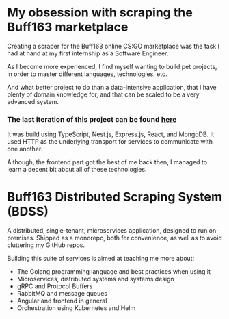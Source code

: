 # My obsession with scraping the Buff163 marketplace

Creating a scraper for the Buff163 online CS:GO marketplace was the task I had at hand at my first internship as a Software Engineer.

As I become more experienced, I find myself wanting to build pet projects, in order to master different languages, technologies, etc.

And what better project to do than a data-intensive application, that I have plenty of domain knowledge for, and that can be scaled to be a very advanced system.

### The last iteration of this project can be found [here](https://github.com/todorpopov/buff163-scraper-system)
It was build using TypeScript, Nest.js, Express.js, React, and MongoDB. It used HTTP as the underlying transport for services to communicate with one another.

Although, the frontend part got the best of me back then, I managed to learn a decent bit about all of these technologies.


# Buff163 Distributed Scraping System (BDSS)

A distributed, single-tenant, microservices application, designed to run on-premises.
Shipped as a monorepo, both for convenience, as well as to avoid cluttering my GitHub repos.

Building this suite of services is aimed at teaching me more about:
 - The Golang programming language and best practices when using it
 - Microservices, distributed systems and systems design
 - gRPC and Protocol Buffers
 - RabbitMQ and message queues
 - Angular and frontend in general
 - Orchestration using Kubernetes and Helm